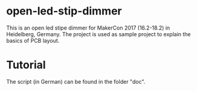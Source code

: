 # open-led-stip-dimmer
This is an open led stipe dimmer for MakerCon 2017 (16.2-18.2) in Heidelberg, Germany.
The project is used as sample project to explain the basics of PCB layout.

# Tutorial
The script (in German) can be found in the folder "doc".
